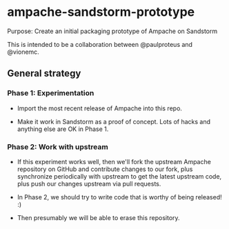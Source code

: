 # ampache-sandstorm-prototype

Purpose: Create an initial packaging prototype of Ampache on Sandstorm

This is intended to be a collaboration between @paulproteus and @vionemc.

## General strategy

### Phase 1: Experimentation

- Import the most recent release of Ampache into this repo.

- Make it work in Sandstorm as a proof of concept. Lots of hacks and anything else
  are OK in Phase 1.

### Phase 2: Work with upstream

- If this experiment works well, then we'll fork the upstream Ampache repository
  on GitHub and contribute changes to our fork, plus synchronize periodically with
  upstream to get the latest upstream code, plus push our changes upstream via pull
  requests.

- In Phase 2, we should try to write code that is worthy of being released! :)

- Then presumably we will be able to erase this repository.
